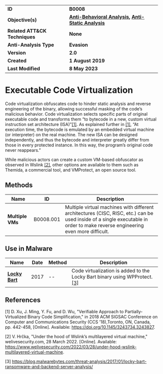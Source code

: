 <table>
<tr>
<td><b>ID</b></td>
<td><b>B0008</b></td>
</tr>
<tr>
<td><b>Objective(s)</b></td>
<td><b><a href="../anti-behavioral-analysis">Anti-Behavioral Analysis</a>, <a href="../anti-static-analysis">Anti-Static Analysis</a></b></td>
</tr>
<tr>
<td><b>Related ATT&CK Techniques</b></td>
<td><b>None</b></td>
</tr>
<tr>
<td><b>Anti-Analysis Type</b></td>
<td><b>Evasion</b></td>
</tr>
<tr>
<td><b>Version</b></td>
<td><b>2.0</b></td>
</tr>
<tr>
<td><b>Created</b></td>
<td><b>1 August 2019</b></td>
</tr>
<tr>
<td><b>Last Modified</b></td>
<td><b>8 May 2023</b></td>
</tr>
</table>


# Executable Code Virtualization

Code virtualization obfuscates code to hinder static analysis and reverse engineering of the binary, allowing successful masking of the code’s malicious behavior.  Code virtualization selects specific parts of original executable code and transforms them “to bytecode in a new, custom virtual instruction set architecture (ISA)”[[1]](#1).  As explained further in [[1]](#), “At execution time, the bytecode is emulated by an embedded virtual machine (or interpreter) on the real machine. The new ISA can be designed independently, and thus the bytecode and interpreter greatly differ from those in every protected instance. In this way, the program’s original code never reappears.” 

While malicious actors can create a custom VM-based obfuscator as observed in Wslink [[2]](#2), other options are available to them such as Themida, a commercial tool, and VMProtect, an open source tool.

## Methods

|Name|ID|Description|
|---|---|---|
|**Multiple VMs**|B0008.001|Multiple virtual machines with different architectures (CISC, RISC, etc.) can be used inside of a single executable in order to make reverse engineering even more difficult.|

## Use in Malware

|Name|Date|Method|Description|
|---|---|---|---|
|[**Locky Bart**](../xample-malware/locky-bart.md)|2017|--|Code virtualization is added to the Locky Bart binary using WPProtect. [[3]](#3)|

## References

<a name="1">[1]</a> D. Xu, J. Ming, Y. Fu, and D. Wu, "Verifiable Approach to Partially-Virtualized Binary Code Simplification," in 2018 ACM SIGSAC Conference on Computer and Communications Security (CCS ’18),Toronto, ON, Canada, pp. 442-458, [Online]. Available: https://doi.org/10.1145/3243734.3243827.

<a name="2">[2]</a> V. Hrčka, "Under the hood of Wslink’s multilayered virtual machine," welivesecurity.com, 28 March 2022. [Online]. Available: https://www.welivesecurity.com/2022/03/28/under-hood-wslink-multilayered-virtual-machine.

<a name="3">[3]</a> https://blog.malwarebytes.com/threat-analysis/2017/01/locky-bart-ransomware-and-backend-server-analysis/
